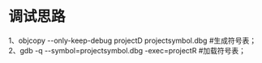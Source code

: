 # 调试思路

1、objcopy --only-keep-debug projectD projectsymbol.dbg #生成符号表；
2、gdb -q --symbol=projectsymbol.dbg -exec=projectR #加载符号表；
